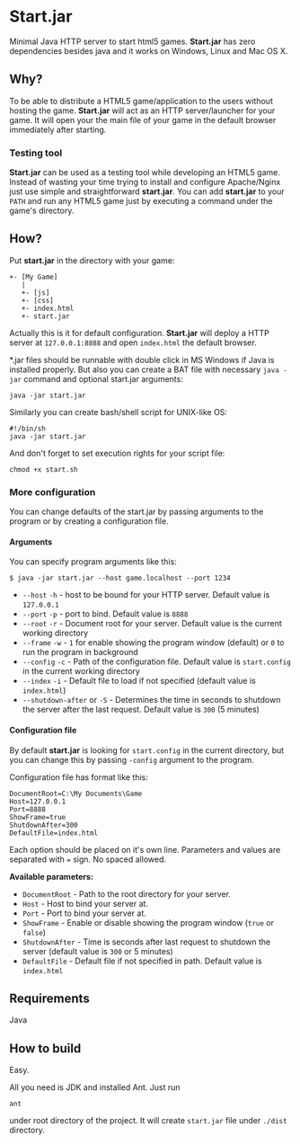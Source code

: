 # Start.jar
Minimal Java HTTP server to start html5 games. **Start.jar** has zero dependencies besides java and it works on Windows, Linux and Mac OS X.

## Why?
To be able to distribute a HTML5 game/application to the users without hosting the game. **Start.jar** will act as an HTTP server/launcher for your game. It will open your the main file of your game in the default browser immediately after starting.

### Testing tool
**Start.jar** can be used as a testing tool while developing an HTML5 game. Instead of wasting your time trying to install and configure Apache/Nginx just use simple and straightforward **start.jar**. You can add **start.jar** to your `PATH` and run any HTML5 game just by executing a command under the game's directory.

## How?
Put **start.jar** in the directory with your game:

```
+- [My Game]
   |
   +- [js]
   +- [css]
   +- index.html
   +- start.jar
```

Actually this is it for default configuration. **Start.jar** will deploy a HTTP server at `127.0.0.1:8888` and open `index.html` the default browser.

*.jar files should be runnable with double click in MS Windows if Java is installed properly. But also you can create a BAT file with necessary `java -jar` command and optional start.jar arguments:

```
java -jar start.jar
```

Similarly you can create bash/shell script for UNIX-like OS:

```
#!/bin/sh
java -jar start.jar
```

And don't forget to set execution rights for your script file:
```
chmod +x start.sh
```

### More configuration
You can change defaults of the start.jar by passing arguments to the program or by creating a configuration file.

#### Arguments

You can specify program arguments like this:

```shell
$ java -jar start.jar --host game.localhost --port 1234
```

* `--host` `-h` - host to be bound for your HTTP server. Default value is `127.0.0.1`
* `--port` `-p` - port to bind. Default value is `8888`
* `--root` `-r` - Document root for your server. Default value is the current working directory
* `--frame` `-w` - `1` for enable showing the program window (default) or `0` to run the program in background
* `--config` `-c` - Path of the configuration file. Default value is `start.config` in the current working directory
* `--index` `-i` - Default file to load if not specified (default value is `index.html`)
* `--shutdown-after` or `-S` - Determines the time in seconds to shutdown the server after the last request. Default value is `300` (5 minutes)

#### Configuration file

By default **start.jar** is looking for `start.config` in the current directory, but you can change this by passing `-config` argument to the program.

Configuration file has format like this:
```
DocumentRoot=C:\My Documents\Game
Host=127.0.0.1
Port=8888
ShowFrame=true
ShutdownAfter=300
DefaultFile=index.html
```

Each option should be placed on it's own line. Parameters and values are separated with `=` sign. No spaced allowed.

**Available parameters:**

* `DocumentRoot` - Path to the root directory for your server.
* `Host` - Host to bind your server at.
* `Port` - Port to bind your server at.
* `ShowFrame` - Enable or disable showing the program window (`true` or `false`)
* `ShutdownAfter` - Time is seconds after last request to shutdown the server (default value is `300` or 5 minutes)
* `DefaultFile` - Default file if not specified in path. Default value is `index.html`

## Requirements
Java

## How to build
Easy.

All you need is JDK and installed Ant. Just run
```
ant
```
under root directory of the project. It will create `start.jar` file under `./dist` directory.
